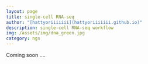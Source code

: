 ```yaml
---
layout: page
title: single-cell RNA-seq
author: "[hattyoriiiiiii](hattyoriiiiiii.github.io)"
description: single-cell RNA-seq workflow
img: /assets/img/dna_green.jpg
category: ngs
---
```


Coming soon ....